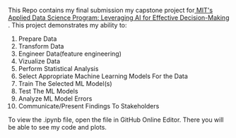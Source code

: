This Repo contains my final submission my capstone project for[ MIT's Applied Data Science Program: Leveraging AI for Effective Decision-Making ](https://professional-education-gl.mit.edu/mit-online-data-science-program). This project demonstrates my ability to:
1. Prepare Data
2. Transform Data
3. Engineer Data(feature engineering)
4. Vizualize Data
5. Perform Statistical Analysis
6. Select Appropriate Machine Learning Models For the Data
7. Train The Selected ML Model(s)
8. Test The ML Models
9. Analyze ML Model Errors
10. Communicate/Present Findings To Stakeholders

To view the .ipynb file, open the file in GitHub Online Editor. There you will be able to see my code and plots. 
<!---
Garlid/Garlid is a ✨ special ✨ repository because its `README.md` (this file) appears on your GitHub profile.
You can click the Preview link to take a look at your changes.
--->
